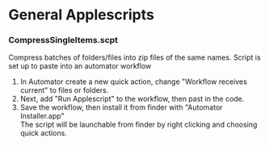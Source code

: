 # General Applescripts

### CompressSingleItems.scpt
Compress batches of folders/files into zip files of the same names.
Script is set up to paste into an automator workflow
1. In Automator create a new quick action, change "Workflow receives current" to files or folders.
2. Next, add "Run Applescript" to the workflow, then past in the code.
3. Save the workflow, then install it from finder with "Automator Installer.app"\
The script will be launchable from finder by right clicking and choosing quick actions.
